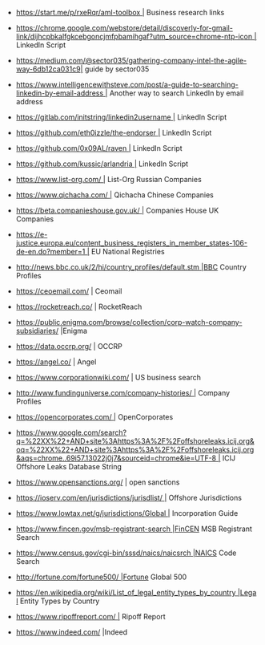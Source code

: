 - https://start.me/p/rxeRqr/aml-toolbox | Business research links
- https://chrome.google.com/webstore/detail/discoverly-for-gmail-link/dijhcpbkalfgkcebgoncjmfpbamihgaf?utm_source=chrome-ntp-icon | LinkedIn Script
- https://medium.com/@sector035/gathering-company-intel-the-agile-way-6db12ca031c9| guide by sector035
- https://www.intelligencewithsteve.com/post/a-guide-to-searching-linkedin-by-email-address | Another way to search LinkedIn by email address
- https://gitlab.com/initstring/linkedin2username | LinkedIn Script
- https://github.com/eth0izzle/the-endorser | LinkedIn Script
- https://github.com/0x09AL/raven | LinkedIn Script
- https://github.com/kussic/arlandria | LinkedIn Script
- https://www.list-org.com/ | List-Org Russian Companies
- https://www.qichacha.com/ | Qichacha Chinese Companies
- https://beta.companieshouse.gov.uk/ | Companies House UK Companies
- https://e-justice.europa.eu/content_business_registers_in_member_states-106-de-en.do?member=1 | EU National Registries
- http://news.bbc.co.uk/2/hi/country_profiles/default.stm |BBC Country Profiles

- https://ceoemail.com/ | Ceomail
- https://rocketreach.co/ | RocketReach
- https://public.enigma.com/browse/collection/corp-watch-company-subsidiaries/ |Enigma
- https://data.occrp.org/ | OCCRP
- https://angel.co/ | Angel
- https://www.corporationwiki.com/ | US business search
- http://www.fundinguniverse.com/company-histories/ | Company Profiles
- https://opencorporates.com/ | OpenCorporates
- https://www.google.com/search?q=%22XX%22+AND+site%3Ahttps%3A%2F%2Foffshoreleaks.icij.org&oq=%22XX%22+AND+site%3Ahttps%3A%2F%2Foffshoreleaks.icij.org&aqs=chrome..69i57.13022j0j7&sourceid=chrome&ie=UTF-8 | ICIJ Offshore Leaks Database String
- https://www.opensanctions.org/ | open sanctions
- https://ioserv.com/en/jurisdictions/jurisdlist/ | Offshore Jurisdictions
- https://www.lowtax.net/g/jurisdictions/Global | Incorporation Guide
- https://www.fincen.gov/msb-registrant-search |FinCEN MSB Registrant Search
- https://www.census.gov/cgi-bin/sssd/naics/naicsrch |NAICS Code Search
- http://fortune.com/fortune500/ |Fortune Global 500
- https://en.wikipedia.org/wiki/List_of_legal_entity_types_by_country |Legal Entity Types by Country
- https://www.ripoffreport.com/ | Ripoff Report
- https://www.indeed.com/ |Indeed
